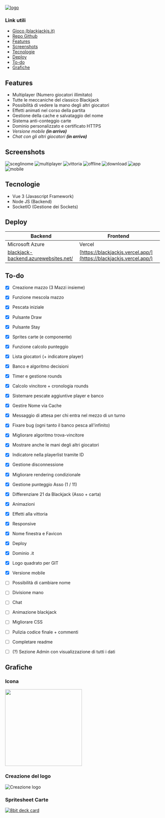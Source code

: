 
  
[
![logo](https://gitlab.istitutocorni.it/mattiaguercia/blackjack/-/raw/main/assets/logo.png)
](https://www.blackjackjs.it/)
###  Link utili
 - [Gioco (blackjackjs.it)](https://www.blackjackjs.it/)
 - [Repo Github](https://github.com/grct/blackjack)
 - [Features](https://gitlab.istitutocorni.it/mattiaguercia/blackjack#features)
 - [Screenshots](https://gitlab.istitutocorni.it/mattiaguercia/blackjack#screenshots)
 - [Tecnologie](https://gitlab.istitutocorni.it/mattiaguercia/blackjack#tecnologie)
 - [Deploy](https://gitlab.istitutocorni.it/mattiaguercia/blackjack#deploy)
 - [To-do](https://gitlab.istitutocorni.it/mattiaguercia/blackjack#to-do)
 - [Grafiche](https://gitlab.istitutocorni.it/mattiaguercia/blackjack#grafiche)
 

## Features

 - Multiplayer (Numero giocatori illimitato)
 - Tutte le meccaniche del classico Blackjack
 - Possibilità di vedere la mano degli altri giocatori
 - Effetti animati nel corso della partita
 - Gestione della cache e salvataggio del nome
 - Sistema anti-conteggio carte
 - Dominio personalizzato e certificato HTTPS
 - *Versione mobile **(in arrivo)***
 - *Chat con gli altri giocatori **(in arrivo)***

## Screenshots
![sceglinome](https://gitlab.istitutocorni.it/mattiaguercia/blackjack/-/raw/main/assets/screenshots/scegli-nome.png)
![multiplayer](https://gitlab.istitutocorni.it/mattiaguercia/blackjack/-/raw/main/assets/screenshots/multiplayer.png)
![vittoria](https://gitlab.istitutocorni.it/mattiaguercia/blackjack/-/raw/main/assets/screenshots/vittoria.png)
![offline](https://gitlab.istitutocorni.it/mattiaguercia/blackjack/-/raw/main/assets/screenshots/offline.png)
![download](https://gitlab.istitutocorni.it/mattiaguercia/blackjack/-/raw/main/assets/screenshots/install.PNG)
![app](https://gitlab.istitutocorni.it/mattiaguercia/blackjack/-/raw/main/assets/screenshots/app.png)
![mobile](https://gitlab.istitutocorni.it/mattiaguercia/blackjack/-/raw/main/assets/screenshots/mobile_1.png)

## Tecnologie

- Vue 3 (Javascript Framework)
- Node JS (Backend)
- SocketIO (Gestione dei Sockets)

## Deploy

| Backend | Frontend |
|--|--|
| Microsoft Azure | Vercel |
| [blackjack-backend.azurewebsites.net/](blackjack-backend.azurewebsites.net/) | [https://blackjackjs.vercel.app/](https://blackjackjs.vercel.app/) |


## To-do

- [x] Creazione mazzo (3 Mazzi insieme)
- [x] Funzione mescola mazzo
- [x] Pescata iniziale
- [x] Pulsante Draw
- [x] Pulsante Stay
- [x] Sprites carte (e componente)
- [x] Funzione calcolo punteggio
- [x] Lista giocatori (+ indicatore player)
- [x] Banco e algoritmo decisioni
- [x] Timer e gestione rounds
- [x] Calcolo vincitore + cronologia rounds
- [X] Sistemare pescate aggiuntive player e banco
- [X] Gestire Nome via Cache
- [X] Messaggio di attesa per chi entra nel mezzo di un turno
- [X] Fixare bug (ogni tanto il banco pesca all'infinito)
- [X] Migliorare algoritmo trova-vincitore
- [X] Mostrare anche le mani degli altri giocatori
- [X] Indicatore nella playerlist tramite ID
- [X] Gestione disconnessione
- [X] Migliorare rendering condizionale
- [X] Gestione punteggio Asso (1 / 11)
- [X] Differenziare 21 da Blackjack (Asso + carta)
- [X] Animazioni
- [X] Effetti alla vittoria
- [X] Responsive
- [x] Nome finestra e Favicon
- [x] Deploy
- [x] Dominio .it
- [x] Logo quadrato per GIT
- [X] Versione mobile
- [ ] Possibilità di cambiare nome
- [ ] Divisione mano
- [ ] Chat
- [ ] Animazione blackjack
- [ ] Migliorare CSS
- [ ] Pulizia codice finale + commenti
- [ ] Completare readme
- [ ] (?) Sezione Admin con visualizzazione di tutti i dati

  

  

## Grafiche
### Icona
[<img src="https://gitlab.istitutocorni.it/mattiaguercia/blackjack/-/raw/main/assets/icon_1600x1600.png" width="250"/>](https://gitlab.istitutocorni.it/mattiaguercia/blackjack/-/raw/main/assets/icon_1600x1600.png)

### Creazione del logo

![Creazione logo](https://gitlab.istitutocorni.it/mattiaguercia/blackjack/-/raw/main/assets/creazione_logo.PNG)

### Spritesheet Carte

[![8bit deck card](https://img.itch.zone/aW1hZ2UvNzE1Mzg3LzM5NjQ5MjYucG5n/794x1000/Q2lPE9.png)](https://drawsgood.itch.io/8bit-deck-card-assets)
